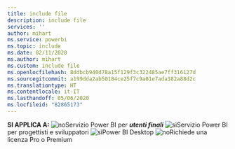 ```yaml
---
title: include file
description: include file
services: ''
author: mihart
ms.service: powerbi
ms.topic: include
ms.date: 02/11/2020
ms.author: mihart
ms.custom: include file
ms.openlocfilehash: 8ddbcb940d78a15f129f3c322485ae7ff316127d
ms.sourcegitcommit: a199dda2ab50184ce25f7c9a01e7ada382a88d2c
ms.translationtype: HT
ms.contentlocale: it-IT
ms.lasthandoff: 05/06/2020
ms.locfileid: "82865173"
---
```

<Token>**SI APPLICA A:** ![no](media/no.png)Servizio Power BI per ***utenti finali*** ![sì](media/yes.png)Servizio Power BI per progettisti e sviluppatori ![sì](media/yes.png)Power BI Desktop ![no](media/no.png)Richiede una licenza Pro o Premium </Token>